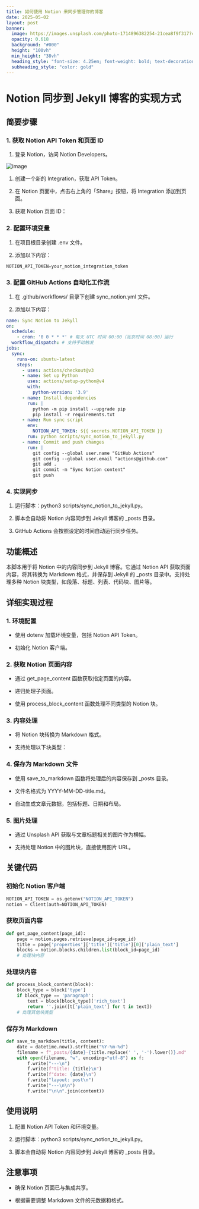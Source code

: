 ```yaml
---
title: 如何使用 Notion 来同步管理你的博客
date: 2025-05-02
layout: post
banner:
  image: https://images.unsplash.com/photo-1714896382254-21cea8f9f317?crop=entropy&cs=tinysrgb&fit=max&fm=jpg&ixid=M3w2OTIwMzJ8MHwxfHJhbmRvbXx8fHx8fHx8fDE3NDYyMjQzOTB8&ixlib=rb-4.0.3&q=80&w=1080
  opacity: 0.618
  background: "#000"
  height: "100vh"
  min_height: "38vh"
  heading_style: "font-size: 4.25em; font-weight: bold; text-decoration: underline"
  subheading_style: "color: gold"
---
```


# Notion 同步到 Jekyll 博客的实现方式

## 简要步骤

### 1. 获取 Notion API Token 和页面 ID

1. 登录 Notion，访问 Notion Developers。

![image](https://prod-files-secure.s3.us-west-2.amazonaws.com/a7a0cc5a-89b9-4cda-8686-1fba0ca52f40/d19c1afe-dea5-4312-9333-786b0ba83054/image.png?X-Amz-Algorithm=AWS4-HMAC-SHA256&X-Amz-Content-Sha256=UNSIGNED-PAYLOAD&X-Amz-Credential=ASIAZI2LB4665U34THTL%2F20250502%2Fus-west-2%2Fs3%2Faws4_request&X-Amz-Date=20250502T221950Z&X-Amz-Expires=3600&X-Amz-Security-Token=IQoJb3JpZ2luX2VjEEEaCXVzLXdlc3QtMiJGMEQCIE%2FTUrrQkalOy0pe%2BBXP2aqyEOBzKnUaCQTAE3zNDmHMAiB1ps4JpitD7gd3MxgwJS3F9HZtSLRE5%2Fj2ZqUoTj4vFyqIBAja%2F%2F%2F%2F%2F%2F%2F%2F%2F%2F8BEAAaDDYzNzQyMzE4MzgwNSIMWASQ5vp32Q%2BelTtfKtwDshhL6qCoUGgnla0KtKJAQdQXr7ugaV%2BNOR4Nhle89Dfer4K2XE7UJunUjlcJiapbAjCJq3skCjm27KED97X1okmmvbH%2FOLffxeLSIh5cxV17o69b%2FPiMQh9sXL0v0OikOgOZhrtHPpSF1vyRLRuZd8LZWNwMAqvLdkvCfRNqPdwJSagsivNZZw6dVlliZ%2F6jeo0gCwScyQqazwG%2FVQZCLofmold2LxjJRDsD56Wddca%2BJSikdF2def8ZI7PBPg3Tm%2FyAxoqvF50fhbUI2Ik81CoWdOLQ83lCHTN2RC2P4szF7aFUlFqtOJxAImhbYoQfkDxydihXuTTVHC9Vr3vESjEt3J8TT1S4hQye7X6whpKQd9f%2FNBLDgLxRH95%2Bx5b3lWfMRJq5%2Fm2QUvtdjlL1xYboLk3fmK%2BGjBwlvmzeA5keXITsq3tVXD7QLvc1YoO2aB%2FycpcEwfGV0VQJnNRmbCOo7byv%2FmezeF8m%2FlhI2mExEo3vaINaTocdDJSgrrXPnsVrPUBY6yOeeswK2AQ%2BbIVTk%2FgpzSgrF3EY8iCKCxDIhwMDmbISQjV25aRgaVzpQYTnVLay6ccXyIMqeLI9vazgTDE6SVGBVT0D9Abz0ZQFlaZe9eRTOfjmajswluTTwAY6pgGrWRn%2Bds%2F67P910GmhtjowupknKqfoNeQT1H7ZMzTGn7F71RHmP8sPgqTY1Nl4vye1VkV%2BcB5A%2FdtRD7vnB3KVfyM6Meti3cAL1h%2FbTPnnOFyGTSjkz8WGgiwusotLRQNstPdZiaY5GFORLY5Lzr5CqVikmU%2F0RyDH%2BlxWPCZTS3CQufjlqI80EStgJdO%2Bn8M2CBK18hKLkK65lOZhSBj%2BKpnw0FwF&X-Amz-Signature=45d2787153e50126793d9308e1dd3b2371d823c2e09054afb7ac29473c9d1118&X-Amz-SignedHeaders=host&x-id=GetObject)

1. 创建一个新的 Integration，获取 API Token。

1. 在 Notion 页面中，点击右上角的「Share」按钮，将 Integration 添加到页面。

1. 获取 Notion 页面 ID：


### 2. 配置环境变量

1. 在项目根目录创建 .env 文件。

1. 添加以下内容：

```javascript
NOTION_API_TOKEN=your_notion_integration_token
```

### 3. 配置 GitHub Actions 自动化工作流

1. 在 .github/workflows/ 目录下创建 sync_notion.yml 文件。

1. 添加以下内容：

```yaml
name: Sync Notion to Jekyll
on:
  schedule:
    - cron: '0 0 * * *' # 每天 UTC 时间 00:00（北京时间 08:00）运行
  workflow_dispatch: # 支持手动触发
jobs:
  sync:
    runs-on: ubuntu-latest
    steps:
      - uses: actions/checkout@v3
      - name: Set up Python
        uses: actions/setup-python@v4
        with:
          python-version: '3.9'
      - name: Install dependencies
        run: |
          python -m pip install --upgrade pip
          pip install -r requirements.txt
      - name: Run sync script
        env:
          NOTION_API_TOKEN: ${{ secrets.NOTION_API_TOKEN }}
        run: python scripts/sync_notion_to_jekyll.py
      - name: Commit and push changes
        run: |
          git config --global user.name "GitHub Actions"
          git config --global user.email "actions@github.com"
          git add .
          git commit -m "Sync Notion content"
          git push
```

### 4. 实现同步

1. 运行脚本：python3 scripts/sync_notion_to_jekyll.py。

1. 脚本会自动将 Notion 内容同步到 Jekyll 博客的 _posts 目录。

1. GitHub Actions 会按照设定的时间自动运行同步任务。

## 功能概述

本脚本用于将 Notion 中的内容同步到 Jekyll 博客。它通过 Notion API 获取页面内容，将其转换为 Markdown 格式，并保存到 Jekyll 的 _posts 目录中。支持处理多种 Notion 块类型，如段落、标题、列表、代码块、图片等。

## 详细实现过程

### 1. 环境配置

- 使用 dotenv 加载环境变量，包括 Notion API Token。

- 初始化 Notion 客户端。

### 2. 获取 Notion 页面内容

- 通过 get_page_content 函数获取指定页面的内容。

- 递归处理子页面。

- 使用 process_block_content 函数处理不同类型的 Notion 块。

### 3. 内容处理

- 将 Notion 块转换为 Markdown 格式。

- 支持处理以下块类型：


### 4. 保存为 Markdown 文件

- 使用 save_to_markdown 函数将处理后的内容保存到 _posts 目录。

- 文件名格式为 YYYY-MM-DD-title.md。

- 自动生成文章元数据，包括标题、日期和布局。

### 5. 图片处理

- 通过 Unsplash API 获取与文章标题相关的图片作为横幅。

- 支持处理 Notion 中的图片块，直接使用图片 URL。

## 关键代码

### 初始化 Notion 客户端

```python
NOTION_API_TOKEN = os.getenv("NOTION_API_TOKEN")
notion = Client(auth=NOTION_API_TOKEN)
```

### 获取页面内容

```python
def get_page_content(page_id):
    page = notion.pages.retrieve(page_id=page_id)
    title = page['properties']['title']['title'][0]['plain_text']
    blocks = notion.blocks.children.list(block_id=page_id)
    # 处理块内容
```

### 处理块内容

```python
def process_block_content(block):
    block_type = block['type']
    if block_type == 'paragraph':
        text = block[block_type]['rich_text']
        return ''.join([t['plain_text'] for t in text])
    # 处理其他块类型
```

### 保存为 Markdown

```python
def save_to_markdown(title, content):
    date = datetime.now().strftime("%Y-%m-%d")
    filename = f"_posts/{date}-{title.replace(' ', '-').lower()}.md"
    with open(filename, "w", encoding="utf-8") as f:
        f.write("---\n")
        f.write(f"title: {title}\n")
        f.write(f"date: {date}\n")
        f.write("layout: post\n")
        f.write("---\n\n")
        f.write("\n\n".join(content))
```

## 使用说明

1. 配置 Notion API Token 和环境变量。

1. 运行脚本：python3 scripts/sync_notion_to_jekyll.py。

1. 脚本会自动将 Notion 内容同步到 Jekyll 博客的 _posts 目录。

## 注意事项

- 确保 Notion 页面已与集成共享。

- 根据需要调整 Markdown 文件的元数据和格式。